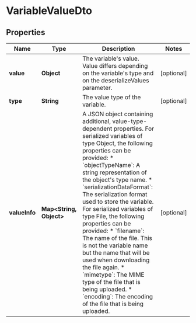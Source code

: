 

# VariableValueDto


## Properties

Name | Type | Description | Notes
------------ | ------------- | ------------- | -------------
**value** | **Object** | The variable&#39;s value. Value differs depending on the variable&#39;s type and on the deserializeValues parameter. |  [optional]
**type** | **String** | The value type of the variable. |  [optional]
**valueInfo** | **Map&lt;String, Object&gt;** | A JSON object containing additional, value-type-dependent properties. For serialized variables of type Object, the following properties can be provided:  * &#x60;objectTypeName&#x60;: A string representation of the object&#39;s type name. * &#x60;serializationDataFormat&#x60;: The serialization format used to store the variable.  For serialized variables of type File, the following properties can be provided:  * &#x60;filename&#x60;: The name of the file. This is not the variable name but the name that will be used when downloading the file again. * &#x60;mimetype&#x60;: The MIME type of the file that is being uploaded. * &#x60;encoding&#x60;: The encoding of the file that is being uploaded. |  [optional]



